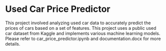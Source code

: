 # Used Car Price Predictor

This project involved analyzing used car data to accurately predict the prices of cars based on a set of features. This project uses a public used car dataset from Kaggle and implements various machine learning models. Please refer to car_price_predictor.ipynb and documentation.docx for more details.
